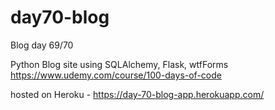# day70-blog
Blog day 69/70

Python Blog site using SQLAlchemy, Flask, wtfForms
https://www.udemy.com/course/100-days-of-code

hosted on Heroku - https://day-70-blog-app.herokuapp.com/
